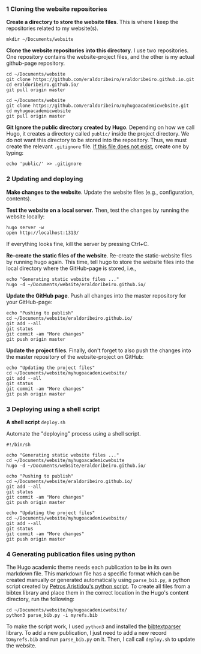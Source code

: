 

### 1 Cloning the website repositories



**Create a directory to store the website files**. This is where I keep the repositories related to my website(s). 

```shell
mkdir ~/Documents/website 
```



**Clone the website repositories into this directory**. I use two repositories. One repository contains the website-project files, and the other is my actual github-page repository. 

```shell
cd ~/Documents/website 
git clone https://github.com/eraldoribeiro/eraldoribeiro.github.io.git
cd eraldoribeiro.github.io/
git pull origin master

cd ~/Documents/website 
git clone https://github.com/eraldoribeiro/myhugoacademicwebsite.git
cd myhugoacademicwebsite
git pull origin master
```



**Git Ignore the public directory created by Hugo**. Depending on how we call Hugo, it creates a directory called `public/` inside the project directory. We do not want this directory to be stored into the repository. Thus, we must create the relevant `.gitignore` file. <u>If this file does not exist,</u> create one by typing:

```shell
echo 'public/' >> .gitignore
```



### 2 Updating and deploying



**Make changes to the website**. Update the website files (e.g., configuration, contents). 

**Test the website on a local server.** Then, test the changes by running the website locally: 

```shell
hugo server -w 
open http://localhost:1313/    
```

If everything looks fine, kill the server by pressing Ctrl+C. 

**Re-create the static files of the website**. Re-create the static-website files by running hugo again. This time, tell hugo to store the website files into the local directory where the GitHub-page is stored, i.e., 

```shell
echo "Generating static website files ..."
hugo -d ~/Documents/website/eraldoribeiro.github.io/
```



**Update the GitHub page**. Push all changes into the master repository for your GitHub-page: 

```shell
echo "Pushing to publish"
cd ~/Documents/website/eraldoribeiro.github.io/
git add --all
git status
git commit -am "More changes"
git push origin master
```



**Update the project files**. Finally, don't forget to also push the changes into the master repository of the website-project on GitHub:

```shell
echo "Updating the project files"
cd ~/Documents/website/myhugoacademicwebsite/
git add --all
git status
git commit -am "More changes"
git push origin master
```



### 3 Deploying using a shell script



**A shell script** `deploy.sh`

Automate the "deploying" process using a shell script. 

```shell
#!/bin/sh

echo "Generating static website files ..."
cd ~/Documents/website/myhugoacademicwebsite
hugo -d ~/Documents/website/eraldoribeiro.github.io/

echo "Pushing to publish"
cd ~/Documents/website/eraldoribeiro.github.io/
git add --all
git status
git commit -am "More changes"
git push origin master

echo "Updating the project files"
cd ~/Documents/website/myhugoacademicwebsite/
git add --all
git status
git commit -am "More changes"
git push origin master
```



### 4 Generating publication files using python 

The Hugo academic theme needs each publication to be in its own markdown file. This markdown file has a specific format which can be created manually or generated automatically using `parse_bib.py`, a python script created by [Petros Aristidou's python script](https://github.com/apetros/parse_bib). To create all files from a bibtex library and place them in the correct location in the Hugo's content directory, run the following:  

```shell
cd ~/Documents/website/myhugoacademicwebsite/
python3 parse_bib.py -i myrefs.bib 
```

To make the script work, I used `python3` and installed the [bibtextparser](https://github.com/sciunto-org/python-bibtexparser) library. To add a new publication, I just need to add a new record to`myrefs.bib` and run `parse_bib.py` on it. Then, I call call `deploy.sh` to update the website. 